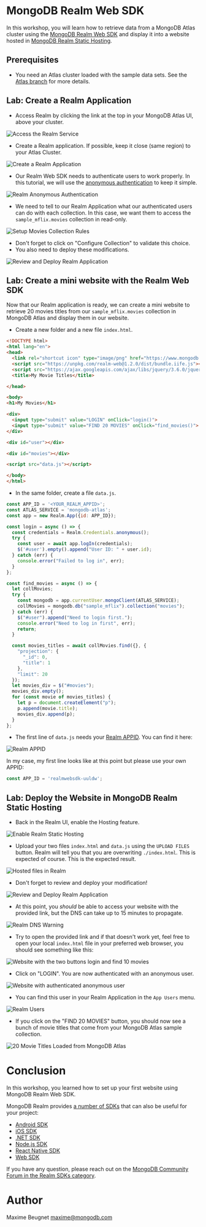 # MongoDB Realm Web SDK

In this workshop, you will learn how to retrieve data from a MongoDB Atlas cluster using the [MongoDB Realm Web SDK](https://docs.mongodb.com/realm/web/) and display it into a website hosted in [MongoDB Realm Static Hosting](https://docs.mongodb.com/realm/hosting/).

## Prerequisites

- You need an Atlas cluster loaded with the sample data sets. See the [Atlas branch](https://github.com/mongodb-developer/workshop/tree/atlas) for more details.

## Lab: Create a Realm Application

- Access Realm by clicking the link at the top in your MongoDB Atlas UI, above your cluster.

![Access the Realm Service](images/realm-link.png "Access the Realm Service")

- Create a Realm application. If possible, keep it close (same region) to your Atlas Cluster.

![Create a Realm Application](images/create-realm-app.png "Create Realm Application")

- Our Realm Web SDK needs to authenticate users to work properly. In this tutorial, we will use the [anonymous authentication](https://docs.mongodb.com/realm/authentication/anonymous/) to keep it simple.

![Realm Anonymous Authentication](images/realm-anonymous-auth.png "Realm Anonymous Authentication")

- We need to tell to our Realm Application what our authenticated users can do with each collection. In this case, we want them to access the `sample_mflix.movies` collection in read-only.

![Setup Movies Collection Rules](images/realm-collection-rules.png "Setup Movies Collection Rules")

- Don't forget to click on "Configure Collection" to validate this choice.
- You also need to deploy these modifications.

![Review and Deploy Realm Application](images/deploy.png "Review and Deploy Realm Application")

## Lab: Create a mini website with the Realm Web SDK

Now that our Realm application is ready, we can create a mini website to retrieve 20 movies titles from our `sample_mflix.movies` collection in MongoDB Atlas and display them in our website.

- Create a new folder and a new file `index.html`.

```html
<!DOCTYPE html>
<html lang="en">
<head>
  <link rel="shortcut icon" type="image/png" href="https://www.mongodb.com/assets/images/global/favicon.ico"/>
  <script src="https://unpkg.com/realm-web@1.2.0/dist/bundle.iife.js"></script>
  <script src="https://ajax.googleapis.com/ajax/libs/jquery/3.6.0/jquery.min.js"></script>
  <title>My Movie Titles</title>

</head>

<body>
<h1>My Movies</h1>

<div>
  <input type="submit" value="LOGIN" onClick="login()">
  <input type="submit" value="FIND 20 MOVIES" onClick="find_movies()">
</div>

<div id="user"></div>

<div id="movies"></div>

<script src="data.js"></script>

</body>
</html>
```

- In the same folder, create a file `data.js`.

```js
const APP_ID = '<YOUR_REALM_APPID>';
const ATLAS_SERVICE = 'mongodb-atlas';
const app = new Realm.App({id: APP_ID});

const login = async () => {
  const credentials = Realm.Credentials.anonymous();
  try {
    const user = await app.logIn(credentials);
    $('#user').empty().append("User ID: " + user.id);
  } catch (err) {
    console.error("Failed to log in", err);
  }
};

const find_movies = async () => {
  let collMovies;
  try {
    const mongodb = app.currentUser.mongoClient(ATLAS_SERVICE);
    collMovies = mongodb.db("sample_mflix").collection("movies");
  } catch (err) {
    $("#user").append("Need to login first.");
    console.error("Need to log in first", err);
    return;
  }

  const movies_titles = await collMovies.find({}, {
    "projection": {
      "_id": 0,
      "title": 1
    },
    "limit": 20
  });
  let movies_div = $("#movies");
  movies_div.empty();
  for (const movie of movies_titles) {
    let p = document.createElement("p");
    p.append(movie.title);
    movies_div.append(p);
  }
};
```

- The first line of `data.js` needs your [Realm APPID](https://docs.mongodb.com/realm/get-started/find-your-project-or-app-id/). You can find it here:

![Realm APPID](images/realm-appid.png "Realm APPID")

In my case, my first line looks like at this point but please use your own APPID: 

```js
const APP_ID = 'realmwebsdk-uuldw';
```

## Lab: Deploy the Website in MongoDB Realm Static Hosting

- Back in the Realm UI, enable the Hosting feature.

![Enable Realm Static Hosting](images/realm-static-hosting.png "Enable Realm Static Hosting")

- Upload your two files `index.html` and `data.js` using the `UPLOAD FILES` button. Realm will tell you that you are overwriting `./index.html`. This is expected of course. This is the expected result.

![Hosted files in Realm](images/realm-hosted-files.png "Hosted files in Realm")

- Don't forget to review and deploy your modification!

![Review and Deploy Realm Application](images/deploy.png "Review and Deploy Realm Application")

- At this point, you *should* be able to access your website with the provided link, but the DNS can take up to 15 minutes to propagate.

![Realm DNS Warning](images/realm-dns-warning.png "Realm DNS Warning")

- Try to open the provided link and if that doesn't work yet, feel free to open your local `index.html` file in your preferred web browser, you should see something like this:

![Website with the two buttons login and find 10 movies](images/website1.png "Website with the two buttons login and find 10 movies")

- Click on "LOGIN". You are now authenticated with an anonymous user.

![Website with authenticated anonymous user](images/website2.png "Website with authenticated anonymous user")

- You can find this user in your Realm Application in the `App Users` menu.

![Realm Users](images/realm-users.png "Realm Users")

- If you click on the "FIND 20 MOVIES" button, you should now see a bunch of movie titles that come from your MongoDB Atlas sample collection.

![20 Movie Titles Loaded from MongoDB Atlas](images/website3.png "20 Movie Titles Loaded from MongoDB Atlas")

# Conclusion

In this workshop, you learned how to set up your first website using MongoDB Realm Web SDK. 

MongoDB Realm provides [a number of SDKs](https://docs.mongodb.com/realm/sdk/) that can also be useful for your project:

- [Android SDK](https://docs.mongodb.com/realm/sdk/android/)
- [iOS SDK](https://docs.mongodb.com/realm/sdk/ios/)
- [.NET SDK](https://docs.mongodb.com/realm/sdk/dotnet/)
- [Node.js SDK](https://docs.mongodb.com/realm/sdk/node/)
- [React Native SDK](https://docs.mongodb.com/realm/sdk/react-native/)
- [Web SDK](https://docs.mongodb.com/realm/web/)

If you have any question, please reach out on the [MongoDB Community Forum in the Realm SDKs category](https://developer.mongodb.com/community/forums/c/realm-sdks/58).

# Author

Maxime Beugnet <maxime@mongodb.com>
